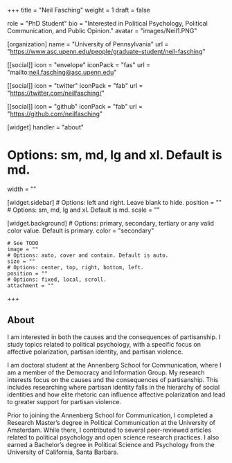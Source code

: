 +++
title = "Neil Fasching"
weight = 1
draft = false

role = "PhD Student"
bio = "Interested in Political Psychology, Political Communication, and Public Opinion."
avatar = "images/Neil1.PNG"

[organization]
  name = "University of Pennsylvania"
  url = "https://www.asc.upenn.edu/people/graduate-student/neil-fasching"

[[social]]
  icon = "envelope"
  iconPack = "fas"
  url = "mailto:neil.fasching@asc.upenn.edu"

[[social]]
  icon = "twitter"
  iconPack = "fab"
  url = "https://twitter.com/neilfasching/"

[[social]]
  icon = "github"
  iconPack = "fab"
  url = "https://github.com/neilfasching"

[widget]
  handler = "about"
    
  # Options: sm, md, lg and xl. Default is md.
  width = ""

  [widget.sidebar]
    # Options: left and right. Leave blank to hide.
    position = ""
    # Options: sm, md, lg and xl. Default is md.
    scale = ""
    
  [widget.background]
    # Options: primary, secondary, tertiary or any valid color value. Default is primary.
    color = "secondary"
    
    # See TODO
    image = ""
    # Options: auto, cover and contain. Default is auto.
    size = ""
    # Options: center, top, right, bottom, left.
    position = ""
    # Options: fixed, local, scroll.
    attachment = ""
+++

## About

I am interested in both the causes and the consequences of partisanship. I study topics related to political psychology, with a specific focus on affective polarization, partisan identity, and partisan violence.

I am doctoral student at the Annenberg School for Communication, where I am a member of the Democracy and Information Group. My research interests focus on the causes and the consequences of partisanship. This includes researching where partisan identity falls in the hierarchy of social identities and how elite rhetoric can influence affective polarization and lead to greater support for partisan violence. 

Prior to joining the Annenberg School for Communication, I completed a Research Master’s degree in Political Communication at the University of Amsterdam. While there, I contributed to several peer-reviewed articles related to political psychology and open science research practices. I also earned a Bachelor’s degree in Political Science and Psychology from the University of California, Santa Barbara.

